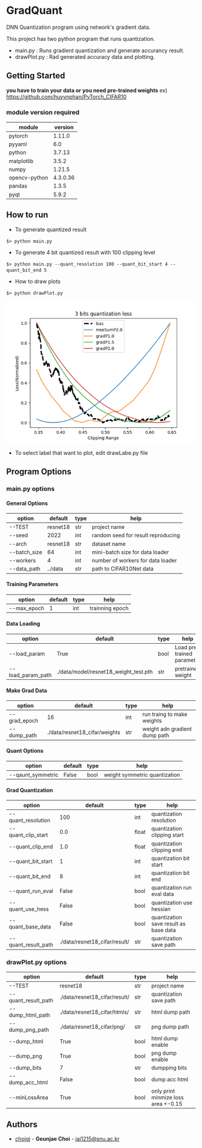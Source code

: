 # GradQuant
DNN Quantization program using network's gradient data.

This project has two python program that runs quantization.
  - main.py : Runs gradient quantization and generate accurancy result.
  - drawPlot.py : Rad generated accuracy data and plotting.



## Getting Started
**you have to train your data or you need pre-trained weights**
ex) https://github.com/huyvnphan/PyTorch_CIFAR10

### module version required

|module|version|
|--|--|
|pytorch              |     1.11.0       |
|pyyaml               |     6.0          |
|python               |     3.7.13       |
|matplotlib           |     3.5.2        |
|numpy                |     1.21.5       |
|opencv-python        |     4.3.0.36     |
|pandas               |     1.3.5        |
|pyqt                 |     5.9.2        |

## How to run
* To generate quantized result
```
$> python main.py
```
* To generate 4 bit quantized result with 100 clipping level
```
$> python main.py --quant_resolution 100 --quant_bit_start 4 --quant_bit_end 5
```
* How to draw plots
```
$> python drawPlot.py
```
![3bit_quant](plot_example.png)

* To select label that want to plot, edit drawLabe.py file

## Program Options
### main.py options
#### General Options
|option|default|type|help|
|--|--|--|--|
|--TEST| resnet18| str| project name|
|--seed| 2022| int| random seed for result reproducing|
|--arch| resnet18| str| dataset name|
|--batch_size| 64| int| mini-batch size for data loader|
|--workers| 4| int| number of workers for data loader|
|--data_path| ../data| str| path to CIFAR10Net data| required=False|

#### Training Parameters
|option|default|type|help|
|--|--|--|--|
|--max_epoch| 1| int| trainning epoch|

#### Data Loading
|option|default|type|help|
|--|--|--|--|
|--load_param      | True| bool| Load pre trained parameter|
|--load_param_path | ./data/model/resnet18_weight_test.pth| str| pretrained weight|

#### Make Grad Data
|option|default|type|help|
|--|--|--|--|
|--grad_epoch      | 16| int| run traing to make weights|
|--dump_path       | ./data/resnet18_cifar/weights| str| weight adn gradient dump path|

#### Quant Options
|option|default|type|help|
|--|--|--|--|
|--qaunt_symmetric | False| bool| weight symmetric quantization|

#### Grad Quantization
|option|default|type|help|
|--|--|--|--|
|--quant_resolution  | 100| int|     quantization resolution|
|--quant_clip_start  | 0.0| float|   quantization clipping start|
|--quant_clip_end    | 1.0| float|   quantization clipping end|
|--quant_bit_start   | 1|   int|     quantization bit start|
|--quant_bit_end     | 8|   int|     quantization bit end|
|--quant_run_eval    | False| bool|  quantization run eval data|
|--quant_use_hess    | False| bool|  quantization use hessian|
|--quant_base_data   | False| bool|  quantization save result as base data|
|--quant_result_path | ./data/resnet18_cifar/result/| str|  quantization save path|

### drawPlot.py options
|option|default|type|help|
|--|--|--|--|
|--TEST              | resnet18| str| project name|
|--quant_result_path | ./data/resnet18_cifar/result/ | str|  quantization save path|
|--dump_html_path    | ./data/resnet18_cifar/htmls/  | str|  html dump path|
|--dump_png_path     | ./data/resnet18_cifar/png/    | str|  png dump path|
|--dump_html         | True  | bool|  html dump enable|
|--dump_png          | True   | bool|  png dump enable|
|--dump_bits         | 7| str|  dumpping bits|
|--dump_acc_html     | False| bool|  dump acc html|
|--minLossArea       | True | bool|  only print minmize loss area +-0.15|

## Authors
  - [choigj](https://github.com/jai1215) - **Geunjae Choi** - <jai1215@snu.ac.kr>
